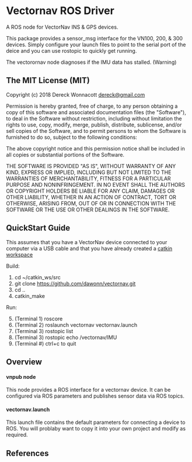 Vectornav ROS Driver
====================

A ROS node for VectorNav INS & GPS devices.

This package provides a sensor_msg interface for the VN100, 200, & 300 
devices. Simply configure your launch files to point to the serial port
of the deice and you can use rostopic to quickly get running.   

The vectorornav node diagnoses if the IMU data has stalled. (Warning)

The MIT License (MIT)
----------------------

Copyright (c) 2018 Dereck Wonnacott <dereck@gmail.com>

Permission is hereby granted, free of charge, to any person obtaining a copy
of this software and associated documentation files (the "Software"), to deal
in the Software without restriction, including without limitation the rights
to use, copy, modify, merge, publish, distribute, sublicense, and/or sell
copies of the Software, and to permit persons to whom the Software is
furnished to do so, subject to the following conditions:

The above copyright notice and this permission notice shall be included in
all copies or substantial portions of the Software.

THE SOFTWARE IS PROVIDED "AS IS", WITHOUT WARRANTY OF ANY KIND, EXPRESS OR
IMPLIED, INCLUDING BUT NOT LIMITED TO THE WARRANTIES OF MERCHANTABILITY,
FITNESS FOR A PARTICULAR PURPOSE AND NONINFRINGEMENT. IN NO EVENT SHALL THE
AUTHORS OR COPYRIGHT HOLDERS BE LIABLE FOR ANY CLAIM, DAMAGES OR OTHER
LIABILITY, WHETHER IN AN ACTION OF CONTRACT, TORT OR OTHERWISE, ARISING FROM,
OUT OF OR IN CONNECTION WITH THE SOFTWARE OR THE USE OR OTHER DEALINGS IN
THE SOFTWARE.



QuickStart Guide
----------------

This assumes that you have a VectorNav device connected to your computer 
via a USB cable and that you have already created a [catkin workspace][2]

Build:

1. cd ~/catkin_ws/src
2. git clone https://github.com/dawonn/vectornav.git
3. cd ..
4. catkin_make


Run:

5. (Terminal 1) roscore
6. (Terminal 2) roslaunch vectornav vectornav.launch
7. (Terminal 3) rostopic list
8. (Terminal 3) rostopic echo /vectornav/IMU
9. (Terminal #) ctrl+c to quit



Overview 
--------

#### vnpub node

This node provides a ROS interface for a vectornav device. It can be configured
via ROS parameters and publishes sensor data via ROS topics.


#### vectornav.launch

This launch file contains the default parameters for connecting a device to ROS.
You will problaby want to copy it into your own project and modify as required. 


References 
----------

[1]: http://www.vectornav.com/ "VectorNav"
[2]: http://wiki.ros.org/ROS/Tutorials/InstallingandConfiguringROSEnvironment "ROS Workspace Tutorial"




